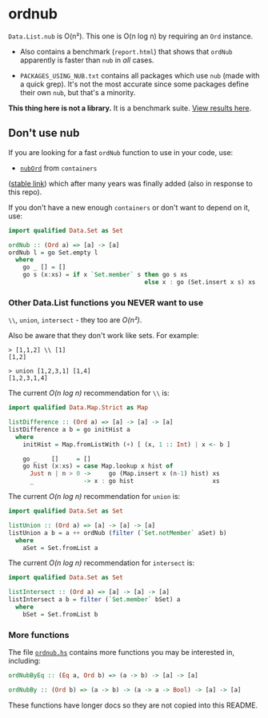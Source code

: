 ordnub
======

`Data.List.nub` is O(n²). This one is O(n log n) by requiring an `Ord` instance.

* Also contains a benchmark (`report.html`) that shows that `ordNub` apparently is faster than `nub` in *all* cases.

* `PACKAGES_USING_NUB.txt` contains all packages which use `nub` (made with a quick grep).
It's not the most accurate since some packages define their own `nub`, but that's a minority.

**This thing here is not a library.** It is a benchmark suite. [View results here](https://rawgit.com/nh2/haskell-ordnub/master/report.html).

Don't use nub
-------------

If you are looking for a fast `ordNub` function to use in your code, use:

* [`nubOrd`](https://hackage.haskell.org/package/containers/docs/Data-Containers-ListUtils.html) from `containers`

([stable link](https://hackage.haskell.org/package/containers-0.6.0.1/docs/Data-Containers-ListUtils.html)) which after many years was finally added (also in response to this repo).

If you don't have a new enough `containers` or don't want to depend on it, use:

```haskell
import qualified Data.Set as Set

ordNub :: (Ord a) => [a] -> [a]
ordNub l = go Set.empty l
  where
    go _ [] = []
    go s (x:xs) = if x `Set.member` s then go s xs
                                      else x : go (Set.insert x s) xs
```

### Other Data.List functions you NEVER want to use

`\\`, `union`, `intersect` - they too are *O(n²)*.

Also be aware that they don't work like sets. For example:

```
> [1,1,2] \\ [1]
[1,2]

> union [1,2,3,1] [1,4]
[1,2,3,1,4]
```

The current *O(n log n)* recommendation for `\\` is:

```haskell
import qualified Data.Map.Strict as Map

listDifference :: (Ord a) => [a] -> [a] -> [a]
listDifference a b = go initHist a
  where
    initHist = Map.fromListWith (+) [ (x, 1 :: Int) | x <- b ]

    go _    []     = []
    go hist (x:xs) = case Map.lookup x hist of
      Just n | n > 0 ->     go (Map.insert x (n-1) hist) xs
      _              -> x : go hist                      xs
```


The current *O(n log n)* recommendation for `union` is:

```haskell
import qualified Data.Set as Set

listUnion :: (Ord a) => [a] -> [a] -> [a]
listUnion a b = a ++ ordNub (filter (`Set.notMember` aSet) b)
  where
    aSet = Set.fromList a
```


The current *O(n log n)* recommendation for `intersect` is:

```haskell
import qualified Data.Set as Set

listIntersect :: (Ord a) => [a] -> [a] -> [a]
listIntersect a b = filter (`Set.member` bSet) a
  where
    bSet = Set.fromList b
```

### More functions

The file [`ordnub.hs`](./ordnub.hs) contains more functions you may be interested in, including:

```haskell
ordNubByEq :: (Eq a, Ord b) => (a -> b) -> [a] -> [a]

ordNubBy :: (Ord b) => (a -> b) -> (a -> a -> Bool) -> [a] -> [a]
```

These functions have longer docs so they are not copied into this README.
